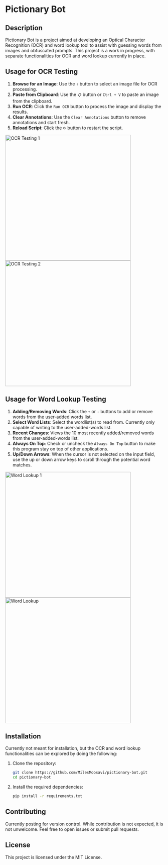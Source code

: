 # Pictionary Bot

## Description
Pictionary Bot is a project aimed at developing an Optical Character Recognition (OCR) and word lookup tool to assist with guessing words from images and obfuscated prompts. 
This project is a work in progress, with separate functionalities for OCR and word lookup currently in place.

## Usage for OCR Testing
1. **Browse for an Image**: Use the `↑` button to select an image file for OCR processing.
2. **Paste from Clipboard**: Use the `📋` button or `Ctrl + V` to paste an image from the clipboard.
3. **Run OCR**: Click the `Run OCR` button to process the image and display the results.
4. **Clear Annotations**: Use the `Clear Annotations` button to remove annotations and start fresh.
5. **Reload Script**: Click the `⟳` button to restart the script.

<img src="https://github.com/user-attachments/assets/791ca793-839a-4577-8a04-4d29ca4139f7" alt="OCR Testing 1" width="400">
<img src="https://github.com/user-attachments/assets/dd51353e-25e5-437c-83a4-450d2b5e3990" alt="OCR Testing 2" width="400">

## Usage for Word Lookup Testing
1. **Adding/Removing Words**: Click the `+` or `-` buttons to add or remove words from the user-added words list.
2. **Select Word Lists**: Select the wordlist(s) to read from. Currently only capable of writing to the user-added-words list.
3. **Recent Changes**: Views the 10 most recently added/removed words from the user-added-words list.  
4. **Always On Top**: Check or uncheck the `Always On Top` button to make this program stay on top of other applications.
5. **Up/Down Arrows**: When the cursor is not selected on the input field, use the up or down arrow keys to scroll through the potential word matches.

<img src="https://github.com/user-attachments/assets/45920fc2-332e-43d2-8864-cd583d83f0d9" alt="Word Lookup 1" width="400">
<img src="https://github.com/user-attachments/assets/274f7fc3-c593-4d4e-99c1-b2853fafe56c" alt="Word Lookup" width="400">

## Installation
Currently not meant for installation, but the OCR and word lookup functionalities can be explored by doing the following:
1. Clone the repository:
   ```bash
   git clone https://github.com/MilesMoosavi/pictionary-bot.git
   cd pictionary-bot
2. Install the required dependencies:
   ```bash
   pip install -r requirements.txt

## Contributing
Currently posting for version control. While contribution is not expected, it is not unwelcome. Feel free to open issues or submit pull requests.
 
## License
This project is licensed under the MIT License.
